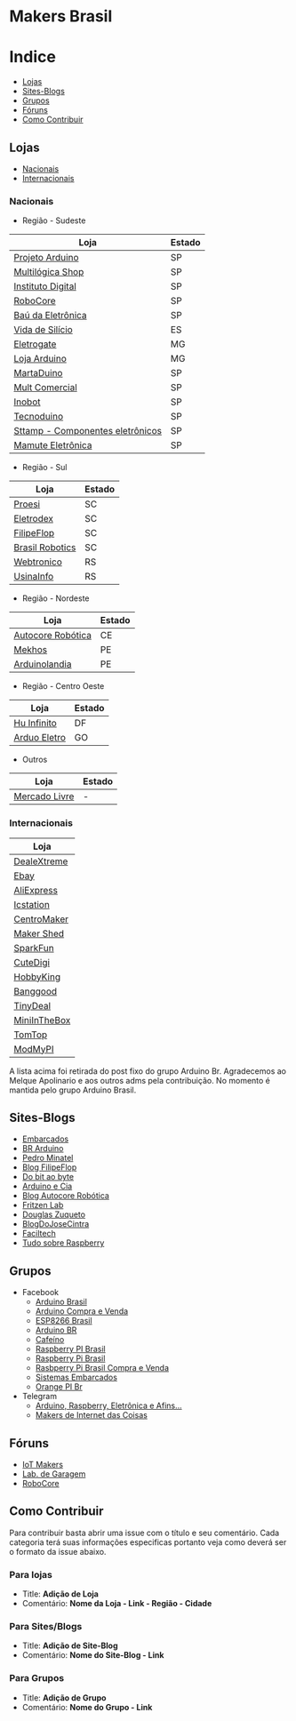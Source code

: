 # Makers Brasil

# Indice
 * [Lojas](#lojas)
 * [Sites-Blogs](#sites-blogs)
 * [Grupos](#grupos)
 * [Fóruns](#fóruns)
 * [Como Contribuir](#como-contribuir)
 
## Lojas
* [Nacionais](#nacionais)
* [Internacionais](#internacionais)

### Nacionais

* Região - Sudeste

| Loja | Estado |
|---|---|
| [Projeto Arduino](http://www.projetoarduino.com.br/) | SP |
| [Multilógica Shop](https://multilogica-shop.com/) | SP |
| [Instituto Digital](http://www.institutodigital.com.br/) | SP |
| [RoboCore](https://www.robocore.net/) | SP |
| [Baú da Eletrônica](http://www.baudaeletronica.com.br/) | SP |
| [Vida de Silício](http://www.vidadesilicio.com.br/) | ES |
| [Eletrogate](http://www.eletrogate.com/) | MG |
| [Loja Arduino](http://www.lojaarduino.com.br/) | MG |
| [MartaDuino](http://www.martaduino.com.br/) | SP |
| [Mult Comercial](http://loja.multcomercial.com.br/) | SP |
| [Inobot](http://www.inobot.com.br/) | SP |
| [Tecnoduino](http://www.tecnoduino.com/) | SP |
| [Sttamp - Componentes eletrônicos](http://www.sttamp.com/loja/) | SP |
| [Mamute Eletrônica](http://www.mamuteeletronica.com.br/home) | SP |

* Região - Sul

| Loja | Estado |
|---|---|
| [Proesi](http://proesi.com.br/) | SC |
| [Eletrodex](http://www.eletrodex.com.br/) | SC |
| [FilipeFlop](http://www.filipeflop.com/) | SC |
| [Brasil Robotics](https://lojabrasilrobotics.blogspot.com.br/) | SC |
| [Webtronico](http://www.webtronico.com/) | RS |
| [UsinaInfo](http://www.usinainfo.com.br/) | RS |

* Região - Nordeste

| Loja | Estado |
|---|---|
| [Autocore Robótica](http://www.autocorerobotica.com.br/) | CE |
| [Mekhos](http://www.mekhos.com.br/loja/) | PE |
| [Arduinolandia](http://www.arduinolandia.com.br/) | PE |

* Região - Centro Oeste

| Loja | Estado |
|---|---|
| [Hu Infinito](http://www.huinfinito.com.br/) | DF |
| [Arduo Eletro](https://www.arduoeletro.com/) | GO |

* Outros

| Loja | Estado |
|---|---|
| [Mercado Livre](http://www.mercadolivre.com.br/) | - |


### Internacionais

| Loja |
|---|
| [DealeXtreme](http://www.dx.com) |
| [Ebay](http://www.ebay.com/) |
| [AliExpress](https://pt.aliexpress.com/br_home.htm) |
| [Icstation](http://www.icstation.com/) |
| [CentroMaker](http://centromaker.com/) |
| [Maker Shed](http://www.makershed.com/) |
| [SparkFun](https://www.sparkfun.com/) |
| [CuteDigi](http://store.cutedigi.com/) |
| [HobbyKing](https://hobbyking.com/en_us) |
| [Banggood](http://www.banggood.com/) |
| [TinyDeal](http://www.tinydeal.com/) |
| [MiniInTheBox](http://www.miniinthebox.com/pt/) |
| [TomTop](http://www.tomtop.com/) |
| [ModMyPI](https://modmypi.com/) |

A lista acima foi retirada do post fixo do grupo Arduino Br. Agradecemos ao Melque Apolinario e aos outros adms pela contribuição. No momento é mantida pelo grupo Arduino Brasil.

## Sites-Blogs

* [Embarcados](https://www.embarcados.com.br/)
* [BR Arduino](http://br-arduino.org/)
* [Pedro Minatel](http://pedrominatel.com.br/pt/)
* [Blog FilipeFlop](http://blog.filipeflop.com/)
* [Do bit ao byte](http://dobitaobyte.com.br/)
* [Arduino e Cia](http://www.arduinoecia.com.br/)
* [Blog Autocore Robótica](http://autocorerobotica.blog.br/)
* [Fritzen Lab](http://fritzenlab.com.br/)
* [Douglas Zuqueto](https://douglaszuqueto.com)
* [BlogDoJoseCintra](http://josecintra.com/blog/)
* [Faciltech](http://www.faciltech.info)
* [Tudo sobre Raspberry](http://tudosobreraspberry.info/)


## Grupos

* Facebook
  * [Arduino Brasil](https://www.facebook.com/groups/arduino.br/)
  * [Arduino Compra e Venda](https://www.facebook.com/groups/arduinovendas/)
  * [ESP8266 Brasil](https://www.facebook.com/groups/559527864188940)
  * [Arduino BR](https://www.facebook.com/groups/microcontroladorarduinobr)
  * [Cafeíno](https://www.facebook.com/groups/438462179629690/)
  * [Raspberry PI Brasil](https://www.facebook.com/groups/raspberrypibra/)
  * [Raspberry Pi Brasil](https://www.facebook.com/groups/231121887079558/)
  * [Rasbperry Pi Brasil Compra e Venda](https://www.facebook.com/groups/766241926830726/)
  * [Sistemas Embarcados](https://www.facebook.com/groups/sistemasembarcados)
  * [Orange PI Br](https://www.facebook.com/groups/454053471471708)
* Telegram
  * [Arduino, Raspberry, Eletrônica e Afins...](https://telegram.me/arduinobr)
  * [Makers de Internet das Coisas](https://telegram.me/joinchat/A2gMUQLKZ1MnyZOhpX2-yA)
  
## Fóruns

* [IoT Makers](http://forum.iotmakers.com.br/)
* [Lab. de Garagem](http://labdegaragem.com/forum)
* [RoboCore](https://www.robocore.net/modules.php?name=Forums)

## Como Contribuir

Para contribuir basta abrir uma issue com o título e seu comentário. Cada categoria terá suas informações especificas portanto veja como deverá ser o formato da issue abaixo.

### Para lojas
* Title: **Adição de Loja**
* Comentário: **Nome da Loja - Link - Região - Cidade**

### Para Sites/Blogs
* Title: **Adição de Site-Blog**
* Comentário: **Nome do Site-Blog - Link**

### Para Grupos
* Title: **Adição de Grupo**
* Comentário: **Nome do Grupo - Link**
